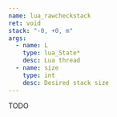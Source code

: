 ```yaml
---
name: lua_rawcheckstack
ret: void
stack: "-0, +0, m"
args:
  - name: L
    type: lua_State*
    desc: Lua thread
  - name: size
    type: int
    desc: Desired stack size
---
```


TODO
